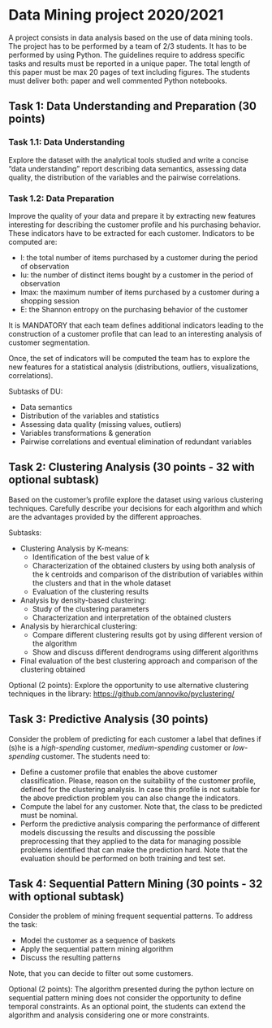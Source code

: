 # Data Mining project 2020/2021

A project consists in data analysis based on the use of data mining tools.
The project has to be performed by a team of 2/3 students. It has to be performed by
using Python. The guidelines require to address specific tasks and results must be
reported in a unique paper. The total length of this paper must be max 20 pages of text
including figures. The students must deliver both: paper and well commented Python
notebooks.

## Task 1: Data Understanding and Preparation (30 points)

### Task 1.1: Data Understanding
Explore the dataset with the analytical tools
studied and write a concise “data understanding” report describing data
semantics, assessing data quality, the distribution of the variables and the
pairwise correlations.

### Task 1.2: Data Preparation 
Improve the quality of your data and prepare it by extracting new features interesting for describing the customer profile and his
purchasing behavior. These indicators have to be extracted for each customer.
Indicators to be computed are:
- I: the total number of items purchased by a customer during the period of
observation
- Iu: the number of distinct items bought by a customer in the period of
observation
- Imax: the maximum number of items purchased by a customer during a
shopping session
- E: the Shannon entropy on the purchasing behavior of the customer

It is MANDATORY that each team defines additional indicators leading to the
construction of a customer profile that can lead to an interesting analysis of
customer segmentation.

Once, the set of indicators will be computed the team has to explore the new
features for a statistical analysis (distributions, outliers, visualizations,
correlations).

Subtasks of DU:
- Data semantics
- Distribution of the variables and statistics
- Assessing data quality (missing values, outliers)
- Variables transformations & generation
- Pairwise correlations and eventual elimination of redundant variables

## Task 2: Clustering Analysis (30 points - 32 with optional subtask)
Based on the customer’s profile explore the dataset using various clustering techniques.
Carefully describe your decisions for each algorithm and which are the advantages
provided by the different approaches.

Subtasks:
- Clustering Analysis by K-means:
    - Identification of the best value of k
    - Characterization of the obtained clusters by using both analysis of
the k centroids and comparison of the distribution of variables within
the clusters and that in the whole dataset
    - Evaluation of the clustering results
- Analysis by density-based clustering:
    - Study of the clustering parameters
    - Characterization and interpretation of the obtained clusters
- Analysis by hierarchical clustering:
    - Compare different clustering results got by using different version of
the algorithm
    - Show and discuss different dendrograms using different algorithms
- Final evaluation of the best clustering approach and comparison of the clustering
obtained

Optional (2 points): Explore the opportunity to use alternative clustering
techniques in the library: https://github.com/annoviko/pyclustering/

## Task 3: Predictive Analysis (30 points)
Consider the problem of predicting for each customer a label that defines if (s)he is a
*high-spending* customer, *medium-spending* customer or *low-spending* customer.
The students need to:
- Define a customer profile that enables the above customer classification. Please,
reason on the suitability of the customer profile, defined for the clustering
analysis. In case this profile is not suitable for the above prediction problem you
can also change the indicators.
- Compute the label for any customer. Note that, the class to be predicted must be
nominal.
- Perform the predictive analysis comparing the performance of different models
discussing the results and discussing the possible preprocessing that they
applied to the data for managing possible problems identified that can make the
prediction hard. Note that the evaluation should be performed on both training
and test set.
  
## Task 4: Sequential Pattern Mining (30 points - 32 with optional subtask)
Consider the problem of mining frequent sequential patterns. To address the task:
- Model the customer as a sequence of baskets
- Apply the sequential pattern mining algorithm
- Discuss the resulting patterns

Note, that you can decide to filter out some customers.

Optional (2 points): The algorithm presented during the python lecture on sequential
pattern mining does not consider the opportunity to define temporal constraints.
As an optional point, the students can extend the algorithm and analysis considering one
or more constraints.
